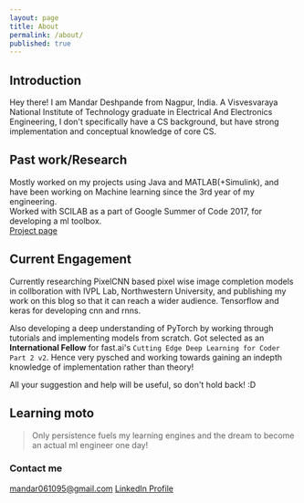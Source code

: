 ```yaml
---
layout: page
title: About
permalink: /about/
published: true
---
```

## Introduction
Hey there! 
I am Mandar Deshpande from Nagpur, India. A Visvesvaraya National Institute of Technology graduate in Electrical And Electronics Engineering, I don't specifically have a CS background, but have strong implementation and conceptual knowledge of core CS.  

## Past work/Research
Mostly worked on my projects using Java and MATLAB(+Simulink), and have been working on Machine learning since the 3rd year of my engineering.  
Worked with SCILAB as a part of Google Summer of Code 2017, for developing a ml toolbox.  
<a href="https://summerofcode.withgoogle.com/projects/#6738686042439680">Project page</a>

## Current Engagement
Currently researching PixelCNN based pixel wise image completion models in collboration with IVPL Lab, Northwestern University, and publishing my work on this blog so that it can reach a wider audience. Tensorflow and keras for developing cnn and rnns.   
  
Also developing a deep understanding of PyTorch by working through tutorials and implementing models from scratch. Got selected as an **International Fellow** for fast.ai's ```Cutting Edge Deep Learning for Coder Part 2 v2```. Hence very pysched and working towards gaining an indepth knowledge of implementation rather than theory! 


All your suggestion and help will be useful, so don't hold back! :D  

## Learning moto
>Only persistence fuels my learning engines and the dream to become an actual ml engineer one day!  
  


### Contact me

[mandar061095@gmail.com](mailto:mandar061095@gmail.com)
[LinkedIn Profile](https://www.linkedin.com/in/mandardeshpande1995/)
